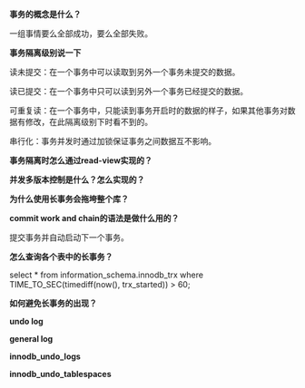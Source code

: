 **事务的概念是什么？**

一组事情要么全部成功，要么全部失败。

**事务隔离级别说一下**

读未提交：在一个事务中可以读取到另外一个事务未提交的数据。

读已提交：在一个事务中只可以读到另外一个事务已经提交的数据。

可重复读：在一个事务中，只能读到事务开启时的数据的样子，如果其他事务对数据有修改，在此隔离级别下时看不到的。

串行化：事务并发时通过加锁保证事务之间数据互不影响。

**事务隔离时怎么通过read-view实现的？**

**并发多版本控制是什么？怎么实现的？**

**为什么使用长事务会拖垮整个库？**

**commit work and chain的语法是做什么用的？**

提交事务并自动启动下一个事务。

**怎么查询各个表中的长事务？**

select * from information_schema.innodb_trx where TIME_TO_SEC(timediff(now(), trx_started)) > 60;

**如何避免长事务的出现？**



**undo log**

**general log**

**innodb_undo_logs**

**innodb_undo_tablespaces**

